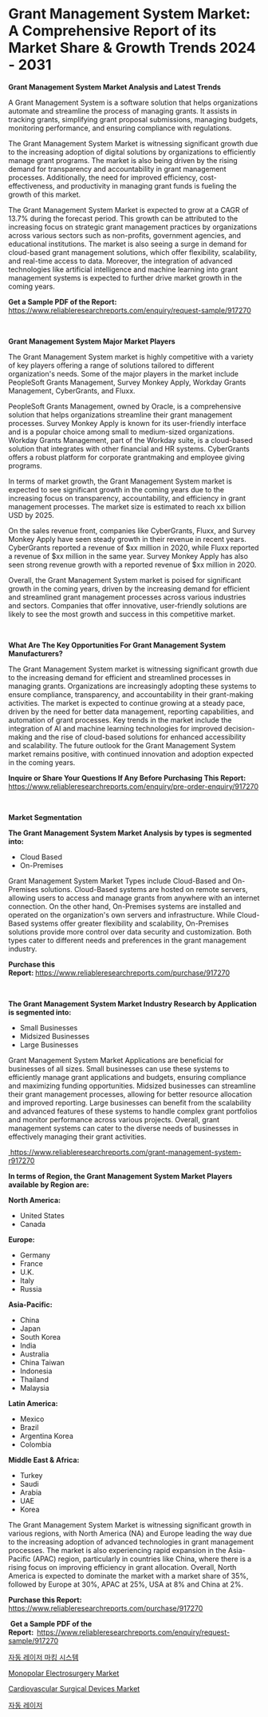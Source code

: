 <p><h1>Grant Management System Market: A Comprehensive Report of its Market Share & Growth Trends 2024 - 2031</h1></p><p><strong>Grant Management System Market Analysis and Latest Trends</strong></p>
<p><p>A Grant Management System is a software solution that helps organizations automate and streamline the process of managing grants. It assists in tracking grants, simplifying grant proposal submissions, managing budgets, monitoring performance, and ensuring compliance with regulations.</p><p>The Grant Management System Market is witnessing significant growth due to the increasing adoption of digital solutions by organizations to efficiently manage grant programs. The market is also being driven by the rising demand for transparency and accountability in grant management processes. Additionally, the need for improved efficiency, cost-effectiveness, and productivity in managing grant funds is fueling the growth of this market.</p><p>The Grant Management System Market is expected to grow at a CAGR of 13.7% during the forecast period. This growth can be attributed to the increasing focus on strategic grant management practices by organizations across various sectors such as non-profits, government agencies, and educational institutions. The market is also seeing a surge in demand for cloud-based grant management solutions, which offer flexibility, scalability, and real-time access to data. Moreover, the integration of advanced technologies like artificial intelligence and machine learning into grant management systems is expected to further drive market growth in the coming years.</p></p>
<p><strong>Get a Sample PDF of the Report:&nbsp;</strong> <a href="https://www.reliableresearchreports.com/enquiry/request-sample/917270">https://www.reliableresearchreports.com/enquiry/request-sample/917270</a></p>
<p>&nbsp;</p>
<p><strong>Grant Management System Major Market Players</strong></p>
<p><p>The Grant Management System market is highly competitive with a variety of key players offering a range of solutions tailored to different organization's needs. Some of the major players in the market include PeopleSoft Grants Management, Survey Monkey Apply, Workday Grants Management, CyberGrants, and Fluxx. </p><p>PeopleSoft Grants Management, owned by Oracle, is a comprehensive solution that helps organizations streamline their grant management processes. Survey Monkey Apply is known for its user-friendly interface and is a popular choice among small to medium-sized organizations. Workday Grants Management, part of the Workday suite, is a cloud-based solution that integrates with other financial and HR systems. CyberGrants offers a robust platform for corporate grantmaking and employee giving programs.</p><p>In terms of market growth, the Grant Management System market is expected to see significant growth in the coming years due to the increasing focus on transparency, accountability, and efficiency in grant management processes. The market size is estimated to reach xx billion USD by 2025.</p><p>On the sales revenue front, companies like CyberGrants, Fluxx, and Survey Monkey Apply have seen steady growth in their revenue in recent years. CyberGrants reported a revenue of $xx million in 2020, while Fluxx reported a revenue of $xx million in the same year. Survey Monkey Apply has also seen strong revenue growth with a reported revenue of $xx million in 2020.</p><p>Overall, the Grant Management System market is poised for significant growth in the coming years, driven by the increasing demand for efficient and streamlined grant management processes across various industries and sectors. Companies that offer innovative, user-friendly solutions are likely to see the most growth and success in this competitive market.</p></p>
<p>&nbsp;</p>
<p><strong>What Are The Key Opportunities For Grant Management System Manufacturers?</strong></p>
<p><p>The Grant Management System market is witnessing significant growth due to the increasing demand for efficient and streamlined processes in managing grants. Organizations are increasingly adopting these systems to ensure compliance, transparency, and accountability in their grant-making activities. The market is expected to continue growing at a steady pace, driven by the need for better data management, reporting capabilities, and automation of grant processes. Key trends in the market include the integration of AI and machine learning technologies for improved decision-making and the rise of cloud-based solutions for enhanced accessibility and scalability. The future outlook for the Grant Management System market remains positive, with continued innovation and adoption expected in the coming years.</p></p>
<p><strong>Inquire or Share Your Questions If Any Before Purchasing This Report:</strong> <a href="https://www.reliableresearchreports.com/enquiry/pre-order-enquiry/917270">https://www.reliableresearchreports.com/enquiry/pre-order-enquiry/917270</a></p>
<p>&nbsp;</p>
<p><strong>Market Segmentation</strong></p>
<p><strong>The Grant Management System Market Analysis by types is segmented into:</strong></p>
<p><ul><li>Cloud Based</li><li>On-Premises</li></ul></p>
<p><p>Grant Management System Market Types include Cloud-Based and On-Premises solutions. Cloud-Based systems are hosted on remote servers, allowing users to access and manage grants from anywhere with an internet connection. On the other hand, On-Premises systems are installed and operated on the organization's own servers and infrastructure. While Cloud-Based systems offer greater flexibility and scalability, On-Premises solutions provide more control over data security and customization. Both types cater to different needs and preferences in the grant management industry.</p></p>
<p><strong>Purchase this Report:&nbsp;</strong><a href="https://www.reliableresearchreports.com/purchase/917270">https://www.reliableresearchreports.com/purchase/917270</a></p>
<p>&nbsp;</p>
<p><strong>The Grant Management System Market Industry Research by Application is segmented into:</strong></p>
<p><ul><li>Small Businesses</li><li>Midsized Businesses</li><li>Large Businesses</li></ul></p>
<p><p>Grant Management System Market Applications are beneficial for businesses of all sizes. Small businesses can use these systems to efficiently manage grant applications and budgets, ensuring compliance and maximizing funding opportunities. Midsized businesses can streamline their grant management processes, allowing for better resource allocation and improved reporting. Large businesses can benefit from the scalability and advanced features of these systems to handle complex grant portfolios and monitor performance across various projects. Overall, grant management systems can cater to the diverse needs of businesses in effectively managing their grant activities.</p></p>
<p><a href="https://www.reliableresearchreports.com/grant-management-system-r917270">&nbsp;https://www.reliableresearchreports.com/grant-management-system-r917270</a></p>
<p><strong>In terms of Region, the Grant Management System Market Players available by Region are:</strong></p>
<p>
    <p> <strong> North America: </strong>
        <ul>
            <li>United States</li>
            <li>Canada</li>
        </ul>
        </p> 
    <p> <strong> Europe: </strong>
        <ul>
            <li>Germany</li>
            <li>France</li>
            <li>U.K.</li>
            <li>Italy</li>
            <li>Russia</li>
        </ul>
        </p> 
    <p> <strong> Asia-Pacific: </strong>
        <ul>
            <li>China</li>
            <li>Japan</li>
            <li>South Korea</li>
            <li>India</li>
            <li>Australia</li>
            <li>China Taiwan</li>
            <li>Indonesia</li>
            <li>Thailand</li>
            <li>Malaysia</li>
        </ul>
        </p> 
    <p> <strong> Latin America: </strong>
        <ul>
            <li>Mexico</li>
            <li>Brazil</li>
            <li>Argentina Korea</li>
            <li>Colombia</li>
        </ul>
        </p> 
    <p> <strong> Middle East & Africa: </strong>
        <ul>
            <li>Turkey</li>
            <li>Saudi</li>
            <li>Arabia</li>
            <li>UAE</li>
            <li>Korea</li>
        </ul>
    </p>
    </p>
<p><p>The Grant Management System Market is witnessing significant growth in various regions, with North America (NA) and Europe leading the way due to the increasing adoption of advanced technologies in grant management processes. The market is also experiencing rapid expansion in the Asia-Pacific (APAC) region, particularly in countries like China, where there is a rising focus on improving efficiency in grant allocation. Overall, North America is expected to dominate the market with a market share of 35%, followed by Europe at 30%, APAC at 25%, USA at 8% and China at 2%.</p></p>
<p><strong>Purchase this Report: </strong><a href="https://www.reliableresearchreports.com/purchase/917270">https://www.reliableresearchreports.com/purchase/917270</a></p>
<p>&nbsp;<strong>Get a Sample PDF of the Report:&nbsp;&nbsp;</strong><a href="https://www.reliableresearchreports.com/enquiry/request-sample/917270">https://www.reliableresearchreports.com/enquiry/request-sample/917270</a></p>
<p><strong></strong></p>
<p><p><a href="https://github.com/bunxhcci35271755/Market-Research-Report-List-2/blob/main/806749750345.md">자동 레이저 마킹 시스템</a></p><p><a href="https://www.linkedin.com/pulse/monopolar-electrosurgery-market-trends-analysis-forecasted-6prce">Monopolar Electrosurgery Market</a></p><p><a href="https://www.linkedin.com/pulse/cardiovascular-surgical-devices-market-size-trends-complete-c0bsf">Cardiovascular Surgical Devices Market</a></p><p><a href="https://github.com/kein8762/Market-Research-Report-List-1/blob/main/958278350344.md">자동 레이저</a></p></p>
